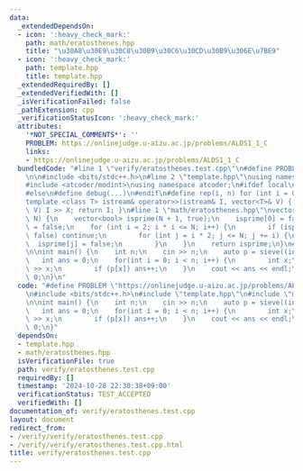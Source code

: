 ```yaml
---
data:
  _extendedDependsOn:
  - icon: ':heavy_check_mark:'
    path: math/eratosthenes.hpp
    title: "\u30A8\u30E9\u30C8\u30B9\u30C6\u30CD\u30B9\u306E\u7BE9"
  - icon: ':heavy_check_mark:'
    path: template.hpp
    title: template.hpp
  _extendedRequiredBy: []
  _extendedVerifiedWith: []
  _isVerificationFailed: false
  _pathExtension: cpp
  _verificationStatusIcon: ':heavy_check_mark:'
  attributes:
    '*NOT_SPECIAL_COMMENTS*': ''
    PROBLEM: https://onlinejudge.u-aizu.ac.jp/problems/ALDS1_1_C
    links:
    - https://onlinejudge.u-aizu.ac.jp/problems/ALDS1_1_C
  bundledCode: "#line 1 \"verify/eratosthenes.test.cpp\"\n#define PROBLEM \"https://onlinejudge.u-aizu.ac.jp/problems/ALDS1_1_C\"\
    \n\n#include <bits/stdc++.h>\n#line 2 \"template.hpp\"\nusing namespace std;\n\
    #include <atcoder/modint>\nusing namespace atcoder;\n#ifdef local\n#include <debug.hpp>\n\
    #else\n#define debug(...)\n#endif\n#define rep(i, n) for (int i = 0; i < n; i++)\n\
    template <class T> istream& operator>>(istream& I, vector<T>& V) { for (T& X :\
    \ V) I >> X; return I; }\n#line 1 \"math/eratosthenes.hpp\"\nvector<bool> sieve(int\
    \ N) {\n    vector<bool> isprime(N + 1, true);\n    isprime[0] = false;\n    isprime[1]\
    \ = false;\n    for (int i = 2; i * i <= N; i++) {\n        if (isprime[i] ==\
    \ false) continue;\n        for (int j = i * 2; j <= N; j += i) {\n          \
    \  isprime[j] = false;\n        }\n    }\n    return isprime;\n}\n#line 6 \"verify/eratosthenes.test.cpp\"\
    \n\nint main() {\n    int n;\n    cin >> n;\n    auto p = sieve((int)1e8);\n \
    \   int ans = 0;\n    for(int i = 0; i < n; i++) {\n        int x;\n        cin\
    \ >> x;\n        if (p[x]) ans++;\n    }\n    cout << ans << endl;\n    return\
    \ 0;\n}\n"
  code: "#define PROBLEM \"https://onlinejudge.u-aizu.ac.jp/problems/ALDS1_1_C\"\n\
    \n#include <bits/stdc++.h>\n#include \"template.hpp\"\n#include \"math/eratosthenes.hpp\"\
    \n\nint main() {\n    int n;\n    cin >> n;\n    auto p = sieve((int)1e8);\n \
    \   int ans = 0;\n    for(int i = 0; i < n; i++) {\n        int x;\n        cin\
    \ >> x;\n        if (p[x]) ans++;\n    }\n    cout << ans << endl;\n    return\
    \ 0;\n}"
  dependsOn:
  - template.hpp
  - math/eratosthenes.hpp
  isVerificationFile: true
  path: verify/eratosthenes.test.cpp
  requiredBy: []
  timestamp: '2024-10-28 22:30:38+09:00'
  verificationStatus: TEST_ACCEPTED
  verifiedWith: []
documentation_of: verify/eratosthenes.test.cpp
layout: document
redirect_from:
- /verify/verify/eratosthenes.test.cpp
- /verify/verify/eratosthenes.test.cpp.html
title: verify/eratosthenes.test.cpp
---
```

